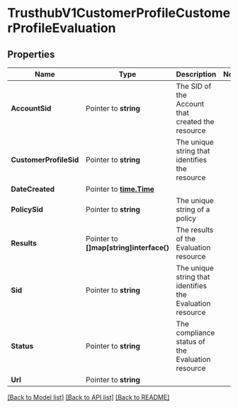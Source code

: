 # TrusthubV1CustomerProfileCustomerProfileEvaluation

## Properties
Name | Type | Description | Notes
------------ | ------------- | ------------- | -------------
**AccountSid** | Pointer to **string** | The SID of the Account that created the resource |
**CustomerProfileSid** | Pointer to **string** | The unique string that identifies the resource |
**DateCreated** | Pointer to [**time.Time**](time.Time.md) |  |
**PolicySid** | Pointer to **string** | The unique string of a policy |
**Results** | Pointer to **[]map[string]interface{}** | The results of the Evaluation resource |
**Sid** | Pointer to **string** | The unique string that identifies the Evaluation resource |
**Status** | Pointer to **string** | The compliance status of the Evaluation resource |
**Url** | Pointer to **string** |  |

[[Back to Model list]](../README.md#documentation-for-models) [[Back to API list]](../README.md#documentation-for-api-endpoints) [[Back to README]](../README.md)


